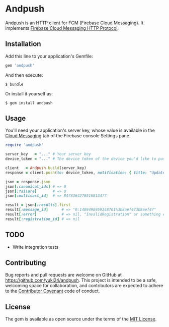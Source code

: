 # Andpush

Andpush is an HTTP client for FCM (Firebase Cloud Messaging). It implements [Firebase Cloud Messaging HTTP Protocol](https://firebase.google.com/docs/cloud-messaging/http-server-ref).

## Installation

Add this line to your application's Gemfile:

```ruby
gem 'andpush'
```

And then execute:

    $ bundle

Or install it yourself as:

    $ gem install andpush

## Usage

You'll need your application's server key, whose value is available in the [Cloud Messaging](https://console.firebase.google.com/project/_/settings/cloudmessaging) tab of the Firebase console Settings pane.

```ruby
require 'andpush'

server_key   = "..." # Your server key
device_token = "..." # The device token of the device you'd like to push a message to

client   = Andpush.build(server_key)
response = client.push(to: device_token, notification: { title: "Update", body: "Your weekly summary is ready" }, data: { extra: "data" })

json = response.json
json[:canonical_ids] # => 0
json[:failure]       # => 0
json[:multicast_id]  # => 8478364278516813477

result = json[:results].first
result[:message_id]      # => "0:1489498959348701%3b8aef473b8aef47"
result[:error]           # => nil, "InvalidRegistration" or something else
result[:registration_id] # => nil
```

## TODO

 * Write integration tests

## Contributing

Bug reports and pull requests are welcome on GitHub at https://github.com/yuki24/andpush. This project is intended to be a safe, welcoming space for collaboration, and contributors are expected to adhere to the [Contributor Covenant](http://contributor-covenant.org) code of conduct.

## License

The gem is available as open source under the terms of the [MIT License](http://opensource.org/licenses/MIT).
